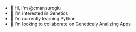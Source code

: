 - 👋 Hi, I’m @cmansuroglu
- 👀 I’m interested in Genetics
- 🌱 I’m currently learning Python
- 💞️ I’m looking to collaborate on Geneticaly Analizing Apps

<!---
cmansuroglu/cmansuroglu is a ✨ special ✨ repository because its `README.md` (this file) appears on your GitHub profile.
You can click the Preview link to take a look at your changes.
--->
